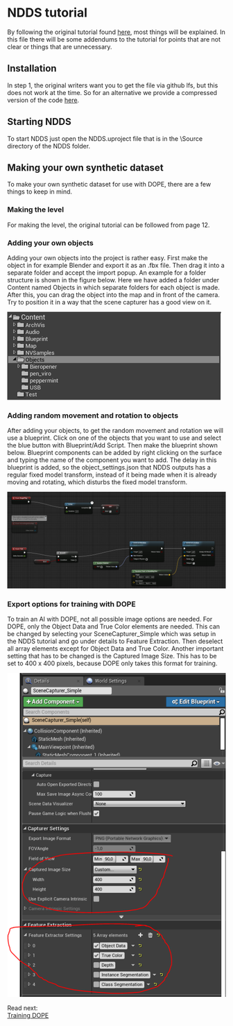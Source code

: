 # NDDS tutorial

By following the original tutorial found [here](https://github.com/TripleSBinPicking/bin_picking_environment/blob/master/documentation/resources/NDDS.pdf), most things will be explained. In this file there will be some addendums to the tutorial for points that are not clear or things that are unnecessary.

## Installation
In step 1, the original writers want you to get the file via github lfs, but this does not work at the time. So for an alternative we provide a compressed version of the code [here](https://github.com/NVIDIA/Dataset_Synthesizer/releases/download/1.2.2/ndds_1.2.2.zip).

## Starting NDDS
To start NDDS just open the NDDS.uproject file that is in the \Source directory of the NDDS folder.

## Making your own synthetic dataset
To make your own synthetic dataset for use with DOPE, there are a few things to keep in mind.
### Making the level
For making the level, the original tutorial can be followed from page 12.

### Adding your own objects
Adding your own objects into the project is rather easy. First make the object in for example Blender and export it as an .fbx file. Then drag it into a separate folder and accept the import popup. An example for a folder structure is shown in the figure below. Here we have added a folder under Content named Objects in which separate folders for each object is made. After this, you can drag the object into the map and in front of the camera. Try to position it in a way that the scene capturer has a good view on it. 

![Folder structure in Unreal Engine](resources/Folder_structure_ue4.PNG)

### Adding random movement and rotation to objects
After adding your objects, to get the random movement and rotation we will use a blueprint. Click on one of the objects that you want to use and select the blue button with Blueprint/Add Script. Then make the blueprint shown below. Blueprint components can be added by right clicking on the surface and typing the name of the component you want to add. The delay in this blueprint is added, so the object_settings.json that NDDS outputs has a regular fixed model transform, instead of it being made when it is already moving and rotating, which disturbs the fixed model transform.

![Random movement blueprint](resources/Mover_blueprint.png)

### Export options for training with DOPE
To train an AI with DOPE, not all possible image options are needed. For DOPE, only the Object Data and True Color elements are needed. This can be changed by selecting your SceneCapturer_Simple which was setup in the NDDS tutorial and go under details to Feature Extraction. Then deselect all array elements except for Object Data and True Color.
Another important setting that has to be changed is the Captured Image Size. This has to be set to 400 x 400 pixels, because DOPE only takes this format for training.

![Capturer settings for DOPE](resources/capturer_settings_ue4.PNG)



Read next:  
[Training DOPE](Training%20DOPE.md)
